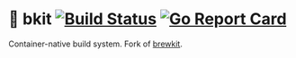# :dolphin: bkit [![Build Status](https://github.com/nightnoryu/bkit/actions/workflows/go.yml/badge.svg)](https://github.com/nightnoryu/bkit/actions/workflows/go.yml) [![Go Report Card](https://goreportcard.com/badge/github.com/nightnoryu/bkit)](https://goreportcard.com/report/github.com/nightnoryu/bkit)

Container-native build system. Fork of [brewkit](https://github.com/ispringtech/brewkit).
